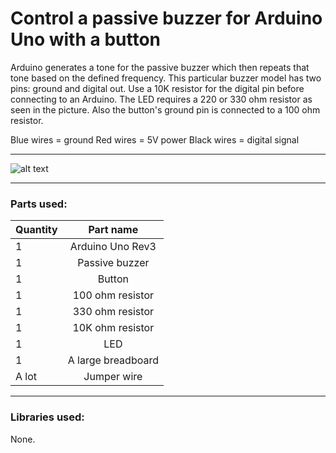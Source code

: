 # Control a passive buzzer for Arduino Uno with a button

Arduino generates a tone for the passive buzzer which then repeats that tone based on the defined frequency. This particular buzzer model has two pins: ground and digital out. Use a 10K resistor for the digital pin before connecting to an Arduino. The LED requires a 220 or 330 ohm resistor as seen in the picture. Also the button's ground pin is connected to a 100 ohm resistor.

Blue wires = ground
Red wires = 5V power
Black wires = digital signal

---

![alt text](https://github.com/PyhaMarkus/arduino-passive-buzzer/blob/master/pictures/buzzer_sketch_bb.png "Buzzer sketch")

---

### Parts used:
| Quantity | Part name                             |
| -------- |:-------------:                        |
| 1        | Arduino Uno Rev3                      |
| 1        | Passive buzzer                        |
| 1        | Button                                |
| 1        | 100 ohm resistor                      |
| 1        | 330 ohm resistor                      |
| 1        | 10K ohm resistor                      |
| 1        | LED                                   |
| 1        | A large breadboard                    |
| A lot    | Jumper wire                           |

---

### Libraries used:
None.
